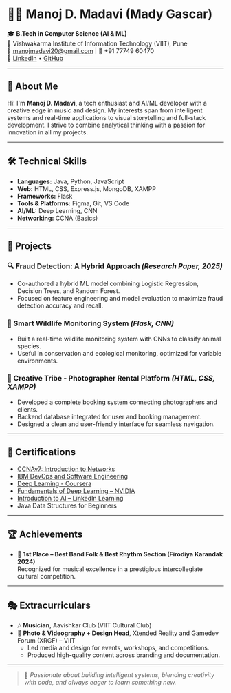 # 👨‍💻 Manoj D. Madavi (Mady Gascar)

🎓 **B.Tech in Computer Science (AI & ML)**  
📍 Vishwakarma Institute of Information Technology (VIIT), Pune  
📧 manojmadavi20@gmail.com | 📱 +91 77749 60470  
🔗 [LinkedIn](https://linkedin.com/in/manoj-madavi-20ish) • [GitHub](https://github.com/ManojMadavi)

---

## 🚀 About Me

Hi! I'm **Manoj D. Madavi**, a tech enthusiast and AI/ML developer with a creative edge in music and design. My interests span from intelligent systems and real-time applications to visual storytelling and full-stack development. I strive to combine analytical thinking with a passion for innovation in all my projects.

---

## 🛠️ Technical Skills

- **Languages:** Java, Python, JavaScript  
- **Web:** HTML, CSS, Express.js, MongoDB, XAMPP  
- **Frameworks:** Flask  
- **Tools & Platforms:** Figma, Git, VS Code  
- **AI/ML:** Deep Learning, CNN  
- **Networking:** CCNA (Basics)

---

## 💼 Projects

### 🔍 Fraud Detection: A Hybrid Approach *(Research Paper, 2025)*
- Co-authored a hybrid ML model combining Logistic Regression, Decision Trees, and Random Forest.
- Focused on feature engineering and model evaluation to maximize fraud detection accuracy and recall.

### 🐾 Smart Wildlife Monitoring System *(Flask, CNN)*
- Built a real-time wildlife monitoring system with CNNs to classify animal species.
- Useful in conservation and ecological monitoring, optimized for variable environments.

### 📸 Creative Tribe - Photographer Rental Platform *(HTML, CSS, XAMPP)*
- Developed a complete booking system connecting photographers and clients.
- Backend database integrated for user and booking management.
- Designed a clean and user-friendly interface for seamless navigation.

---

## 📜 Certifications

- [CCNAv7: Introduction to Networks](https://www.netacad.com/certificates?issuanceId=1b033af1-83dc-4c10-bdb4-b6d629719b0f)
- [IBM DevOps and Software Engineering](https://coursera.org/share/49c01bf8424efecb6784855233a80ce0)
- [Deep Learning - Coursera](https://coursera.org/share/e8bafe453dd7dfbf9c04c1a171e1fc4f)
- [Fundamentals of Deep Learning – NVIDIA](https://learn.nvidia.com/certificates?id=Me6V5NhfR0KgY5u3TZPyBA)
- [Introduction to AI – LinkedIn Learning](https://www.linkedin.com/learning/certificates/943407543158fefe482ff9d7dbcb76d5c02120887d8e615aaff0e52a9280b630?trk=share_certificate)
- Java Data Structures for Beginners

---

## 🏆 Achievements

- 🥇 **1st Place – Best Band Folk & Best Rhythm Section (Firodiya Karandak 2024)**  
Recognized for musical excellence in a prestigious intercollegiate cultural competition.

---

## 🎭 Extracurriculars

- 🎶 **Musician**, Aavishkar Club (VIIT Cultural Club)
- 🎥 **Photo & Videography + Design Head**, Xtended Reality and Gamedev Forum (XRGF) – VIIT
  - Led media and design for events, workshops, and competitions.
  - Produced high-quality content across branding and documentation.

---

> 📌 *Passionate about building intelligent systems, blending creativity with code, and always eager to learn something new.*

